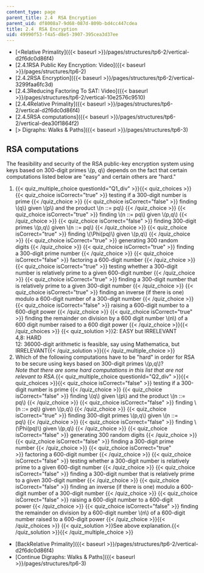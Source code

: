 ```yaml
---
content_type: page
parent_title: 2.4  RSA Encryption
parent_uid: df8008a7-9d68-087d-809b-bd4cc447cdea
title: 2.4  RSA Encryption
uid: 49990f53-f4a5-d8e5-3907-395cea3d37ee
---
```


*   [\<Relative Primality]({{< baseurl >}}/pages/structures/tp6-2/vertical-d2f6dc0d86f4)
*   [2.4.1RSA Public Key Encryption: Video]({{< baseurl >}}/pages/structures/tp6-2)
*   [2.4.2RSA Encryption]({{< baseurl >}}/pages/structures/tp6-2/vertical-3299faa6fc3d)
*   [2.4.3Reducing Factoring To SAT: Video]({{< baseurl >}}/pages/structures/tp6-2/vertical-10e2576c9510)
*   [2.4.4Relative Primality]({{< baseurl >}}/pages/structures/tp6-2/vertical-d2f6dc0d86f4)
*   [2.4.5RSA computations]({{< baseurl >}}/pages/structures/tp6-2/vertical-dea30f1864f2)
*   [\> Digraphs: Walks & Paths]({{< baseurl >}}/pages/structures/tp6-3)

RSA computations
----------------

  

The feasibility and security of the RSA public-key encryption system using keys based on 300-digit primes \\(p, q\\) depends on the fact that certain computations listed below are "easy" and certain others are "hard."

1.  {{< quiz_multiple_choice questionId="Q1_div" >}}{{< quiz_choices >}}{{< quiz_choice isCorrect="true" >}}&nbsp;testing if a 300-digit number is prime&nbsp;{{< /quiz_choice >}}
    {{< quiz_choice isCorrect="false" >}}&nbsp;finding \\(q\\) given \\(p\\) and the product \\(n ::= pq\\)&nbsp;{{< /quiz_choice >}}
    {{< quiz_choice isCorrect="true" >}}&nbsp;finding \\(n ::= pq\\) given \\(p,q\\)&nbsp;{{< /quiz_choice >}}
    {{< quiz_choice isCorrect="false" >}}&nbsp;finding 300-digit primes \\(p,q\\) given \\(n ::= pq\\)&nbsp;{{< /quiz_choice >}}
    {{< quiz_choice isCorrect="true" >}}&nbsp;finding \\(\\Phi(pq)\\) given \\(p,q\\)&nbsp;{{< /quiz_choice >}}
    {{< quiz_choice isCorrect="true" >}}&nbsp;generating 300 random digits&nbsp;{{< /quiz_choice >}}
    {{< quiz_choice isCorrect="true" >}}&nbsp;finding a 300-digit prime number&nbsp;{{< /quiz_choice >}}
    {{< quiz_choice isCorrect="false" >}}&nbsp;factoring a 600-digit number&nbsp;{{< /quiz_choice >}}
    {{< quiz_choice isCorrect="true" >}}&nbsp;testing whether a 300-digit number is relatively prime to a given 600-digit number&nbsp;{{< /quiz_choice >}}
    {{< quiz_choice isCorrect="true" >}}&nbsp;finding a 300-digit number that is relatively prime to a given 300-digit number&nbsp;{{< /quiz_choice >}}
    {{< quiz_choice isCorrect="true" >}}&nbsp;finding an inverse (if there is one) modulo a 600-digit number of a 300-digit number&nbsp;{{< /quiz_choice >}}
    {{< quiz_choice isCorrect="false" >}}&nbsp;raising a 600-digit number to a 600-digit power&nbsp;{{< /quiz_choice >}}
    {{< quiz_choice isCorrect="true" >}}&nbsp;finding the remainder on division by a 600 digit number \\(n\\) of a 600 digit number raised to a 600 digit power&nbsp;{{< /quiz_choice >}}{{< /quiz_choices >}}
    {{< quiz_solution >}}2: EASY but IRRELEVANT  
    4,8: HARD  
    12: 36000-digit arithmetic is feasible, say using Mathematica, but IRRELEVANT{{< /quiz_solution >}}{{< /quiz_multiple_choice >}}
2.  Which of the following computations have to be "hard" in order for RSA to be secure using keys based on 300-digit primes \\(p,q\\)?  
    _Note that there are some hard computations in this list that are not relevant to RSA._{{< quiz_multiple_choice questionId="Q2_div" >}}{{< quiz_choices >}}{{< quiz_choice isCorrect="false" >}}&nbsp;testing if a 300-digit number is prime&nbsp;{{< /quiz_choice >}}
    {{< quiz_choice isCorrect="false" >}}&nbsp;finding \\(q\\) given \\(p\\) and the product \\(n ::= pq\\)&nbsp;{{< /quiz_choice >}}
    {{< quiz_choice isCorrect="false" >}}&nbsp;finding \\(n ::= pq\\) given \\(p,q\\)&nbsp;{{< /quiz_choice >}}
    {{< quiz_choice isCorrect="true" >}}&nbsp;finding 300-digit primes \\(p,q\\) given \\(n ::= pq\\)&nbsp;{{< /quiz_choice >}}
    {{< quiz_choice isCorrect="false" >}}&nbsp;finding \\(\\Phi(pq)\\) given \\(p,q\\)&nbsp;{{< /quiz_choice >}}
    {{< quiz_choice isCorrect="false" >}}&nbsp;generating 300 random digits&nbsp;{{< /quiz_choice >}}
    {{< quiz_choice isCorrect="false" >}}&nbsp;finding a 300-digit prime number&nbsp;{{< /quiz_choice >}}
    {{< quiz_choice isCorrect="true" >}}&nbsp;factoring a 600-digit number&nbsp;{{< /quiz_choice >}}
    {{< quiz_choice isCorrect="false" >}}&nbsp;testing whether a 300-digit number is relatively prime to a given 600-digit number&nbsp;{{< /quiz_choice >}}
    {{< quiz_choice isCorrect="false" >}}&nbsp;finding a 300-digit number that is relatively prime to a given 300-digit number&nbsp;{{< /quiz_choice >}}
    {{< quiz_choice isCorrect="false" >}}&nbsp;finding an inverse (if there is one) modulo a 600-digit number of a 300-digit number&nbsp;{{< /quiz_choice >}}
    {{< quiz_choice isCorrect="false" >}}&nbsp;raising a 600-digit number to a 600-digit power&nbsp;{{< /quiz_choice >}}
    {{< quiz_choice isCorrect="false" >}}&nbsp;finding the remainder on division by a 600-digit number \\(n\\) of a 600-digit number raised to a 600-digit power&nbsp;{{< /quiz_choice >}}{{< /quiz_choices >}}
    {{< quiz_solution >}}See above explanation.{{< /quiz_solution >}}{{< /quiz_multiple_choice >}}

*   [BackRelative Primality]({{< baseurl >}}/pages/structures/tp6-2/vertical-d2f6dc0d86f4)
*   [Continue Digraphs: Walks & Paths]({{< baseurl >}}/pages/structures/tp6-3)